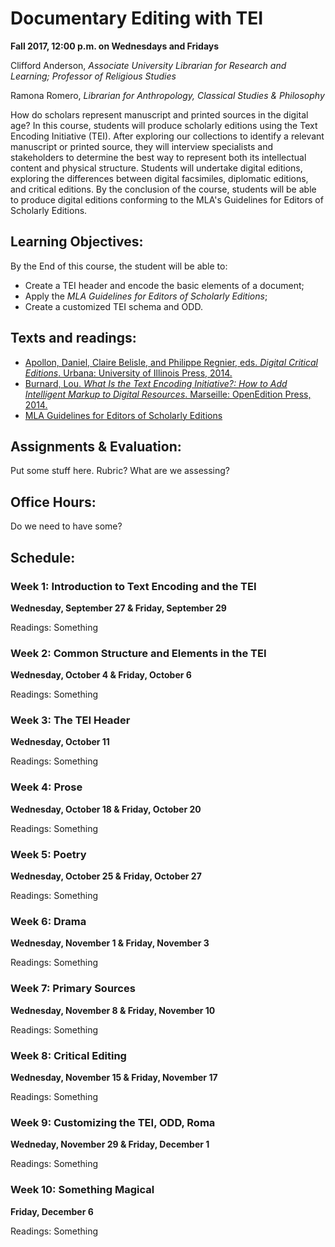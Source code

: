 # Documentary Editing with TEI   
**Fall 2017, 12:00 p.m. on Wednesdays and Fridays**

Clifford Anderson, *Associate University Librarian for Research and Learning; Professor of Religious Studies*

Ramona Romero, *Librarian for Anthropology, Classical Studies & Philosophy*

How do scholars represent manuscript and printed sources in the digital age? In this course, students will produce scholarly editions using the Text Encoding Initiative (TEI). After exploring our collections to identify a relevant manuscript or printed source, they will interview specialists and stakeholders to determine the best way to represent both its intellectual content and physical structure. Students will undertake digital editions, exploring the differences between digital facsimiles, diplomatic editions, and critical editions. By the conclusion of the course, students will be able to produce digital editions conforming to the MLA's Guidelines for Editors of Scholarly Editions. 

## Learning Objectives:

By the End of this course, the student will be able to:

* Create a TEI header and encode the basic elements of a document;
* Apply the *MLA Guidelines for Editors of Scholarly Editions*;
* Create a customized TEI schema and ODD.

## Texts and readings:

* [Apollon, Daniel, Claire Belisle, and Philippe Regnier, eds. *Digital Critical Editions*. Urbana: University of Illinois Press, 2014.](http://discoverlibrary.vanderbilt.edu/VANDERBILT:Blended:vanunicorn4723167)   
* [Burnard, Lou. *What Is the Text Encoding Initiative?: How to Add Intelligent Markup to Digital Resources*. Marseille: OpenEdition Press, 2014.](http://books.openedition.org/oep/426)  
* [MLA Guidelines for Editors of Scholarly Editions](https://www.mla.org/Resources/Research/Surveys-Reports-and-Other-Documents/Publishing-and-Scholarship/Reports-from-the-MLA-Committee-on-Scholarly-Editions/Guidelines-for-Editors-of-Scholarly-Editions)   

## Assignments & Evaluation:

Put some stuff here. Rubric? What are we assessing?

## Office Hours:

Do we need to have some?

## Schedule:

### Week 1:  Introduction to Text Encoding and the TEI
**Wednesday, September 27 & Friday, September 29**

Readings: Something

### Week 2:  Common Structure and Elements in the TEI
**Wednesday, October 4 & Friday, October 6**

Readings: Something

### Week 3:  The TEI Header
**Wednesday, October 11**

Readings:  Something

### Week 4:  Prose
**Wednesday, October 18 & Friday, October 20**

Readings:  Something

### Week 5:  Poetry
**Wednesday, October 25 & Friday, October 27**

Readings:  Something

### Week 6:  Drama
**Wednesday, November 1 & Friday, November 3**

Readings:  Something

### Week 7:  Primary Sources
**Wednesday, November 8 & Friday, November 10**

Readings:  Something

### Week 8:  Critical Editing
**Wednesday, November 15 & Friday, November 17**

Readings:  Something

### Week 9:  Customizing the TEI, ODD, Roma
**Wedneday, November 29 & Friday, December 1**

Readings:  Something

### Week 10:  Something Magical
**Friday, December 6**

Readings:  Something

